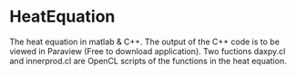 # HeatEquation
The heat equation in matlab & C++.
The output of the C++ code is to be viewed in Paraview (Free to download application).
Two fuctions daxpy.cl and innerprod.cl are OpenCL scripts of the functions in the heat equation.
